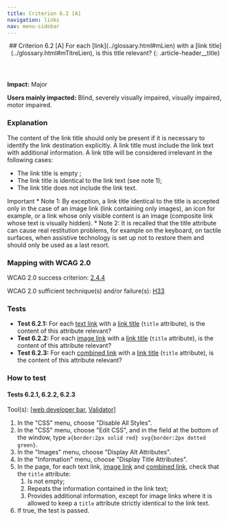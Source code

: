 ```yaml
---
title: Criterion 6.2 [A]
navigation: links
nav: menu-sidebar
---
```


<header>
## Criterion 6.2 [A] <span>For each [link](../glossary.html#mLien) with a [link title](../glossary.html#mTitreLien), is this title relevant?</span>
{: .article-header__title}
</header>

**Impact:** Major

**Users mainly impacted:** Blind, severely visually impaired, visually impaired, motor impaired.

### Explanation

The content of the link title should only be present if it is necessary to identify the link destination explicitly. A link title must include the link text with additional information. A link title will be considered irrelevant in the following cases:

* The link title is empty ;
* The link title is identical to the link text (see note 1);
* The link title does not include the link text.

<div class="important">
<span class="visually-hidden">Important</span>
* Note 1: By exception, a link title identical to the title is accepted only in the case of an image link (link containing only images), an icon for example, or a link whose only visible content is an image (composite link whose text is visually hidden).
* Note 2: It is recalled that the title attribute can cause real restitution problems, for example on the keyboard, on tactile surfaces, when assistive technology is set up not to restore them and should only be used as a last resort.
</div>

### Mapping with WCAG 2.0

WCAG 2.0 success criterion: [2.4.4](http://www.w3.org/TR/WCAG20/#navigation-mechanisms-refs)

WCAG 2.0 sufficient technique(s) and/or failure(s): [H33](http://www.w3.org/TR/WCAG-TECHS/H33.html)

### Tests

*   **Test 6.2.1:** For each [text link](../glossary.html#mLienTexte) with a [link title](../glossary.html#mTitreLien) (`title` attribute), is the content of this attribute relevant?
*   **Test 6.2.2:** For each [image link](../glossary.html#mLienImage) with a [link title](../glossary.html#mTitreLien) (`title` attribute), is the content of this attribute relevant?
*   **Test 6.2.3:** For each [combined link](../glossary.html#mLienComposite) with a [link title](../glossary.html#mTitreLien) (`title` attribute), is the content of this attribute relevant?

### How to test

#### Tests 6.2.1, 6.2.2, 6.2.3

Tool(s): [[web developer bar](../tools.html#web-developer-bar), [Validator](../tools.html#w3c-markup-validation-service)]

1.  In the "CSS" menu, choose "Disable All Styles".
2.  In the "CSS" menu, choose "Edit CSS", and in the field at the bottom of the window, type `a{border:2px solid red} svg{border:2px dotted green}`.
3.  In the "Images" menu, choose "Display Alt Attributes".
4.  In the "Information" menu, choose "Display Title Attributes".
5.  In the page, for each text link, [image link](../glossary.html#mLienImage) and [combined link](../glossary.html#mLienComposite), check that the `title` attribute:
    1.  Is not empty;
    2.  Repeats the information contained in the link text;
    3.  Provides additional information, except for image links where it is allowed to keep a `title` attribute strictly identical to the link text.
6.  If true, the test is passed.
